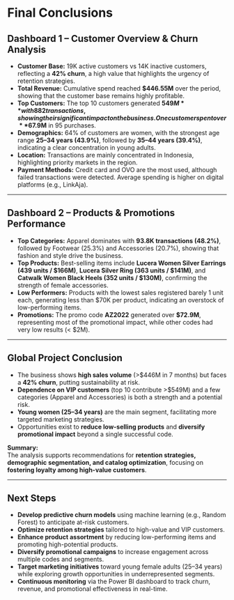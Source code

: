 # Final Conclusions

## Dashboard 1 – Customer Overview & Churn Analysis

- **Customer Base:** 19K active customers vs 14K inactive customers, reflecting a **42% churn**, a high value that highlights the urgency of retention strategies.
- **Total Revenue:** Cumulative spend reached **$446.55M** over the period, showing that the customer base remains highly profitable.
- **Top Customers:** The top 10 customers generated **$549M** with 882 transactions, showing their significant impact on the business. One customer spent over **$67.9M** in 95 purchases.
- **Demographics:** 64% of customers are women, with the strongest age range **25–34 years (43.9%)**, followed by **35–44 years (39.4%)**, indicating a clear concentration in young adults.
- **Location:** Transactions are mainly concentrated in Indonesia, highlighting priority markets in the region.
- **Payment Methods:** Credit card and OVO are the most used, although failed transactions were detected. Average spending is higher on digital platforms (e.g., LinkAja).

---

## Dashboard 2 – Products & Promotions Performance

- **Top Categories:** Apparel dominates with **93.8K transactions (48.2%)**, followed by Footwear (25.3%) and Accessories (20.7%), showing that fashion and style drive the business.
- **Top Products:** Best-selling items include **Lucera Women Silver Earrings (439 units / $166M)**, **Lucera Silver Ring (363 units / $141M)**, and **Catwalk Women Black Heels (352 units / $130M)**, confirming the strength of female accessories.
- **Low Performers:** Products with the lowest sales registered barely 1 unit each, generating less than $70K per product, indicating an overstock of low-performing items.
- **Promotions:** The promo code **AZ2022** generated over **$72.9M**, representing most of the promotional impact, while other codes had very low results (< $2M).

---

## Global Project Conclusion

- The business shows **high sales volume** (>$446M in 7 months) but faces a **42% churn**, putting sustainability at risk.
- **Dependence on VIP customers** (top 10 contribute >$549M) and a few categories (Apparel and Accessories) is both a strength and a potential risk.
- **Young women (25–34 years)** are the main segment, facilitating more targeted marketing strategies.
- Opportunities exist to **reduce low-selling products** and **diversify promotional impact** beyond a single successful code.

**Summary:**  
The analysis supports recommendations for **retention strategies, demographic segmentation, and catalog optimization**, focusing on **fostering loyalty among high-value customers**.

---

## Next Steps

- **Develop predictive churn models** using machine learning (e.g., Random Forest) to anticipate at-risk customers.  
- **Optimize retention strategies** tailored to high-value and VIP customers.  
- **Enhance product assortment** by reducing low-performing items and promoting high-potential products.  
- **Diversify promotional campaigns** to increase engagement across multiple codes and segments.  
- **Target marketing initiatives** toward young female adults (25–34 years) while exploring growth opportunities in underrepresented segments.  
- **Continuous monitoring** via the Power BI dashboard to track churn, revenue, and promotional effectiveness in real-time.
